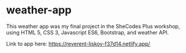 # weather-app
This weather app was my final project in the SheCodes Plus workshop, using HTML 5, CSS 3, Javascript ES6, Bootstrap, and weather API.

Link to app here: https://reverent-liskov-f37d14.netlify.app/
